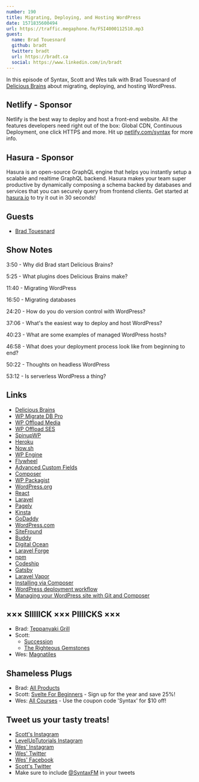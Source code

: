 ```yaml
---
number: 190
title: Migrating, Deploying, and Hosting WordPress
date: 1571835600494
url: https://traffic.megaphone.fm/FSI4000112510.mp3
guest:
  name: Brad Touesnard
  github: bradt
  twitter: bradt
  url: https://bradt.ca
  social: https://www.linkedin.com/in/bradt
---
```


In this episode of Syntax, Scott and Wes talk with Brad Touesnard of [Delicious Brains](https://deliciousbrains.com/) about migrating, deploying, and hosting WordPress.  

## Netlify - Sponsor
Netlify is the best way to deploy and host a front-end website. All the features developers need right out of the box: Global CDN, Continuous Deployment, one click HTTPS and more. Hit up [netlify.com/syntax](https://netlify.com/syntax) for more info.

## Hasura - Sponsor
Hasura is an open-source GraphQL engine that helps you instantly setup a scalable and realtime GraphQL backend. Hasura makes your team super productive by dynamically composing a schema backed by databases and services that you can securely query from frontend clients. Get started at [hasura.io](https://hasura.io/) to try it out in 30 seconds!

## Guests

* [Brad Touesnard](https://twitter.com/bradt)

## Show Notes

3:50 - Why did Brad start Delicious Brains?

5:25 - What plugins does Delicious Brains make?

11:40 - Migrating WordPress

16:50 - Migrating databases

24:20 - How do you do version control with WordPress?

37:06 - What's the easiest way to deploy and host WordPress?

40:23 - What are some examples of managed WordPress hosts?

46:58 - What does your deployment process look like from beginning to end?

50:22 - Thoughts on headless WordPress

53:12 - Is serverless WordPress a thing? 

## Links
* [Delicious Brains](https://deliciousbrains.com/)
* [WP Migrate DB Pro](https://deliciousbrains.com/wp-migrate-db-pro/)
* [WP Offload Media](https://deliciousbrains.com/wp-offload-media/)
* [WP Offload SES](https://deliciousbrains.com/wp-offload-ses/)
* [SpinupWP](https://spinupwp.com/)
* [Heroku](https://www.heroku.com/)
* [Now.sh](https://zeit.co/home)
* [WP Engine](https://wpengine.com/)
* [Flywheel](https://getflywheel.com/)
* [Advanced Custom Fields](https://www.advancedcustomfields.com/)
* [Composer](https://getcomposer.org/)
* [WP Packagist](https://wpackagist.org/)
* [WordPress.org](https://wordpress.org/)
* [React](https://reactjs.org)
* [Laravel](https://laravel.com/)
* [Pagely](https://pagely.com/)
* [Kinsta](https://kinsta.com/)
* [GoDaddy](https://www.godaddy.com/)
* [WordPress.com](https://wordpress.com/)
* [SiteFround](https://www.siteground.com/)
* [Buddy](https://buddy.works/)
* [Digital Ocean](https://www.digitalocean.com/)
* [Laravel Forge](https://forge.laravel.com/)
* [npm](https://www.npmjs.com)
* [Codeship](https://codeship.com)
* [Gatsby](https://www.gatsbyjs.org)
* [Laravel Vapor](https://vapor.laravel.com/)
* [Installing via Composer](https://deliciousbrains.com/wp-migrate-db-pro/doc/installing-via-composer/) 
* [WordPress deployment workflow](https://spinupwp.com/wordpress-deployment-workflow-preparing/)
* [Managing your WordPress site with Git and Composer](https://deliciousbrains.com/storing-wordpress-in-git/)

## ××× SIIIIICK ××× PIIIICKS ×××
* Brad: [Teppanyaki Grill](https://amzn.to/2ATU6sY)
* Scott:
  * [Succession](https://www.hbo.com/succession)
  * [The Righteous Gemstones](https://www.hbo.com/the-righteous-gemstones)
* Wes: [Magnatiles](https://amzn.to/3336kMa)

## Shameless Plugs
* Brad: [All Products](https://deliciousbrains.com/)
* Scott: [Svelte For Beginners](https://www.leveluptutorials.com/tutorials/svelte-for-beginners) - Sign up for the year and save 25%!
* Wes: [All Courses](https://wesbos.com/courses/) - Use the coupon code 'Syntax' for $10 off!

## Tweet us your tasty treats!
* [Scott's Instagram](https://www.instagram.com/stolinski/)
* [LevelUpTutorials Instagram](https://www.instagram.com/LevelUpTutorials/)
* [Wes' Instagram](https://www.instagram.com/wesbos/)
* [Wes' Twitter](https://twitter.com/wesbos)
* [Wes' Facebook](https://www.facebook.com/wesbos.developer)
* [Scott's Twitter](https://twitter.com/stolinski)
* Make sure to include [@SyntaxFM](https://twitter.com/SyntaxFM) in your tweets
